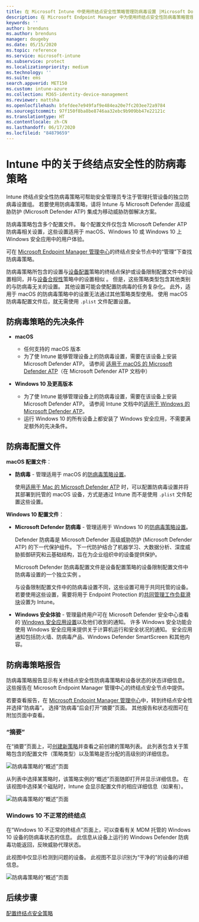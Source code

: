 ```yaml
---
title: 在 Microsoft Intune 中使用终结点安全性策略管理防病毒设置 |Microsoft Docs
description: 在 Microsoft Endpoint Manager 中为使用终结点安全性防病毒策略管理的设备配置和部署策略并使用报告。
keywords: ''
author: brenduns
ms.author: brenduns
manager: dougeby
ms.date: 05/15/2020
ms.topic: reference
ms.service: microsoft-intune
ms.subservice: protect
ms.localizationpriority: medium
ms.technology: ''
ms.suite: ems
search.appverid: MET150
ms.custom: intune-azure
ms.collection: M365-identity-device-management
ms.reviewer: mattsha
ms.openlocfilehash: bfefdee7e949faf9e484ea20e7fc203ee72a9784
ms.sourcegitcommit: 97f150f8ba8be8746aa32ebc9b909bb47e22121c
ms.translationtype: HT
ms.contentlocale: zh-CN
ms.lasthandoff: 06/17/2020
ms.locfileid: "84879659"
---
```

# <a name="antivirus-policy-for-endpoint-security-in-intune"></a>Intune 中的关于终结点安全性的防病毒策略

Intune 终结点安全性防病毒策略可帮助安全管理员专注于管理托管设备的独立防病毒设置组。 若要使用防病毒策略，请将 Intune 与 Microsoft Defender 高级威胁防护 (Microsoft Defender ATP) 集成为移动威胁防御解决方案。

防病毒策略包含多个配置文件。 每个配置文件仅包含 Microsoft Defender ATP 防病毒相关设置，这些设置适用于 macOS、Windows 10 或 Windows 10 上 Windows 安全应用中的用户体验。

可在 [Microsoft Endpoint Manager 管理中心](https://go.microsoft.com/fwlink/?linkid=2109431)的终结点安全节点中的“管理”下查找防病毒策略。

防病毒策略所包含的设置与[设备配置](../configuration/device-profile-create.md)策略的终结点保护或设备限制配置文件中的设置相同，并与[设备合规性](../protect/device-compliance-get-started.md)策略中的设置相似 。 但是，这些策略类型包含其他类别的与防病毒无关的设置。 其他设置可能会使配置防病毒的任务复杂化。 此外，适用于 macOS 的防病毒策略中的设置无法通过其他策略类型使用。 使用 macOS 防病毒配置文件后，就无需使用 `.plist` 文件配置设置。

## <a name="prerequisites-for-antivirus-policy"></a>防病毒策略的先决条件

- **macOS**
  - 任何支持的 macOS 版本
  - 为了使 Intune 能够管理设备上的防病毒设置，需要在该设备上安装 Microsoft Defender ATP。 请参阅 [适用于 macOS 的 Microsoft Defender ATP](https://docs.microsoft.com/windows/security/threat-protection/microsoft-defender-atp/microsoft-defender-atp-mac)（在 Microsoft Defender ATP 文档中）

- **Windows 10 及更高版本**
  - 为了使 Intune 能够管理设备上的防病毒设置，需要在该设备上安装 Microsoft Defender ATP。 请参阅 Intune 文档中的[适用于 Windows 的 Microsoft Defender ATP](../protect/advanced-threat-protection.md)。
  - 运行 Windows 10 的所有设备上都安装了 Windows 安全应用，不需要满足额外的先决条件。

## <a name="antivirus-profiles"></a>防病毒配置文件

**macOS 配置文件**：

- **防病毒** - 管理适用于 macOS 的[防病毒策略设置](../protect/antivirus-microsoft-defender-settings-macos.md)。

  使用[适用于 Mac 的 Microsoft Defender ATP](https://docs.microsoft.com/windows/security/threat-protection/microsoft-defender-atp/microsoft-defender-atp-mac) 时，可以配置防病毒设置并将其部署到托管的 macOS 设备，方式是通过 Intune 而不是使用 `.plist` 文件配置这些设置。

**Windows 10 配置文件**：

- **Microsoft Defender 防病毒** - 管理适用于 Windows 10 的[防病毒策略设置](../protect/antivirus-microsoft-defender-settings-windows.md)。

  Defender 防病毒是 Microsoft Defender 高级威胁防护 (Microsoft Defender ATP) 的下一代保护组件。 下一代防护结合了机器学习、大数据分析、深度威胁抵御研究和云基础结构，旨在为企业组织中的设备提供保护。

  Microsoft Defender 防病毒配置文件是设备配置策略的设备限制配置文件中防病毒设置的一个独立实例 。
  
  与设备限制配置文件中的防病毒设置不同，这些设置可用于共同托管的设备。 若要使用这些设置，需要将用于 Endpoint Protection 的[共同管理工作负载滑块](https://docs.microsoft.com/configmgr/comanage/how-to-switch-workloads)设置为 Intune。

- **Windows 安全体验** - 管理最终用户可在 Microsoft Defender 安全中心查看的 [Windows 安全应用设置](../protect/antivirus-security-experience-windows-settings.md)以及他们收到的通知。 许多 Windows 安全功能会使用 Windows 安全应用来提供关于计算机运行和安全状况的通知。 安全应用通知包括防火墙、防病毒产品、Windows Defender SmartScreen 和其他内容。

## <a name="antivirus-policy-reports"></a>防病毒策略报告

防病毒策略报告显示有关终结点安全性防病毒策略和设备状态的状态详细信息。 这些报告在 Microsoft Endpoint Manager 管理中心的终结点安全节点中提供。

若要查看报告，在 [Microsoft Endpoint Manager 管理中心](https://go.microsoft.com/fwlink/?linkid=2109431)中，转到终结点安全性并选择“防病毒”。 选择“防病毒”后会打开“摘要”页面。 其他报告和状态视图可在附加页面中查看。

### <a name="summary"></a>“摘要”

在“摘要”页面上，可[创建新策略](../protect/endpoint-security-policy.md#create-an-endpoint-security-policy)并查看之前创建的策略列表。 此列表包含关于策略包含的配置文件（策略类型）以及策略是否分配的高级别的详细信息。

![防病毒策略的“概述”页面](./media/endpoint-security-antivirus-policy/antivirus-summary.png)

从列表中选择某策略时，该策略实例的“概述”页面随即打开并显示详细信息。 在该视图中选择某个磁贴时，Intune 会显示配置文件的相应详细信息（如果有）。

![防病毒策略的“概述”页面](./media/endpoint-security-antivirus-policy/policy-overview.png)

### <a name="windows-10-unhealthy-endpoints"></a>Windows 10 不正常的终结点

在“Windows 10 不正常的终结点”页面上，可以查看有关 MDM 托管的 Windows 10 设备的防病毒状态的信息。 此信息从设备上运行的 Windows Defender 防病毒功能返回，反映威胁代理状态。

此视图中仅显示检测到问题的设备。 此视图不显示识别为“干净的”的设备的详细信息。

![防病毒策略的“概述”页面](./media/endpoint-security-antivirus-policy/antivirus-unhealthy-endpoints.png)

## <a name="next-steps"></a>后续步骤

[配置终结点安全策略](../protect/endpoint-security-policy.md#create-an-endpoint-security-policy)
